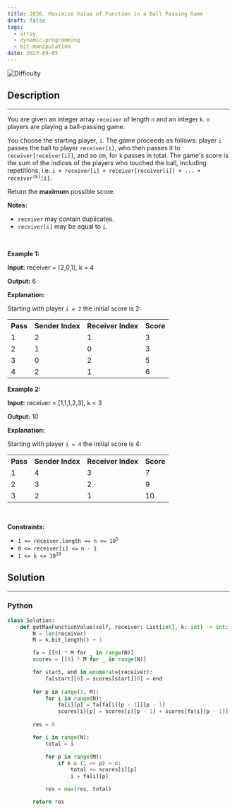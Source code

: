 ```yaml
---
title: 2836. Maximize Value of Function in a Ball Passing Game
draft: false
tags: 
  - array
  - dynamic-programming
  - bit-manipulation
date: 2023-09-05
---
```


![Difficulty](https://img.shields.io/badge/Difficulty-Hard-blue.svg)

## Description

---
<p>You are given an integer array <code>receiver</code> of length <code>n</code> and an integer <code>k</code>. <code>n</code> players are playing a ball-passing game.</p>

<p>You choose the starting player, <code>i</code>. The game proceeds as follows: player <code>i</code> passes the ball to player <code>receiver[i]</code>, who then passes it to <code>receiver[receiver[i]]</code>, and so on, for <code>k</code> passes in total. The game&#39;s score is the sum of the indices of the players who touched the ball, including repetitions, i.e. <code>i + receiver[i] + receiver[receiver[i]] + ... + receiver<sup>(k)</sup>[i]</code>.</p>

<p>Return&nbsp;the <strong>maximum</strong>&nbsp;possible score.</p>

<p><strong>Notes:</strong></p>

<ul>
	<li><code>receiver</code> may contain duplicates.</li>
	<li><code>receiver[i]</code> may be equal to <code>i</code>.</li>
</ul>

<p>&nbsp;</p>
<p><strong class="example">Example 1:</strong></p>

<div class="example-block">
<p><strong>Input:</strong> <span class="example-io">receiver = [2,0,1], k = 4</span></p>

<p><strong>Output:</strong> <span class="example-io">6</span></p>

<p><strong>Explanation:</strong></p>

<p>Starting with player <code>i = 2</code> the initial score is 2:</p>

<table>
	<tbody>
		<tr>
			<th>Pass</th>
			<th>Sender Index</th>
			<th>Receiver Index</th>
			<th>Score</th>
		</tr>
		<tr>
			<td>1</td>
			<td>2</td>
			<td>1</td>
			<td>3</td>
		</tr>
		<tr>
			<td>2</td>
			<td>1</td>
			<td>0</td>
			<td>3</td>
		</tr>
		<tr>
			<td>3</td>
			<td>0</td>
			<td>2</td>
			<td>5</td>
		</tr>
		<tr>
			<td>4</td>
			<td>2</td>
			<td>1</td>
			<td>6</td>
		</tr>
	</tbody>
</table>
</div>

<p><strong class="example">Example 2:</strong></p>

<div class="example-block">
<p><strong>Input:</strong> <span class="example-io">receiver = [1,1,1,2,3], k = 3</span></p>

<p><strong>Output:</strong> <span class="example-io">10</span></p>

<p><strong>Explanation:</strong></p>

<p>Starting with player <code>i = 4</code> the initial score is 4:</p>

<table>
	<tbody>
		<tr>
			<th>Pass</th>
			<th>Sender Index</th>
			<th>Receiver Index</th>
			<th>Score</th>
		</tr>
		<tr>
			<td>1</td>
			<td>4</td>
			<td>3</td>
			<td>7</td>
		</tr>
		<tr>
			<td>2</td>
			<td>3</td>
			<td>2</td>
			<td>9</td>
		</tr>
		<tr>
			<td>3</td>
			<td>2</td>
			<td>1</td>
			<td>10</td>
		</tr>
	</tbody>
</table>
</div>

<p>&nbsp;</p>
<p><strong>Constraints:</strong></p>

<ul>
	<li><code>1 &lt;= receiver.length == n &lt;= 10<sup>5</sup></code></li>
	<li><code>0 &lt;= receiver[i] &lt;= n - 1</code></li>
	<li><code>1 &lt;= k &lt;= 10<sup>10</sup></code></li>
</ul>


## Solution

---
### Python
``` py title='maximize-value-of-function-in-a-ball-passing-game'
class Solution:
    def getMaxFunctionValue(self, receiver: List[int], k: int) -> int:
        N = len(receiver)
        M = k.bit_length() + 1

        fa = [[0] * M for _ in range(N)]
        scores = [[0] * M for _ in range(N)]

        for start, end in enumerate(receiver):
            fa[start][0] = scores[start][0] = end
        
        for p in range(1, M):
            for i in range(N):
                fa[i][p] = fa[fa[i][p - 1]][p - 1]
                scores[i][p] = scores[i][p - 1] + scores[fa[i][p - 1]][p - 1]
        
        res = 0

        for i in range(N):
            total = i

            for p in range(M):
                if k & (1 << p) > 0:
                    total += scores[i][p]
                    i = fa[i][p]

            res = max(res, total)

        return res

```

